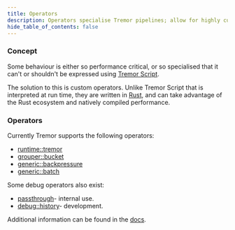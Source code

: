 ```yaml
---
title: Operators
description: Operators specialise Tremor pipelines; allow for highly custom behaviour.
hide_table_of_contents: false
---
```


### Concept

Some behaviour is either so performance critical, or so specialised that it can't or shouldn't be expressed using  [Tremor Script](https://tremor.rs/getting-started/scripting/#h-script).

The solution to this is custom operators. Unlike Tremor Script that is interpreted at run time, they are written in [Rust](https://rust-lang.org), and can take advantage of the Rust ecosystem and natively compiled performance.

### Operators

Currently Tremor supports the following operators:

* [runtime::tremor](../../../docs/Artefacts/operators#runtimetremor)
* [grouper::bucket](../../../docs/Artefacts/operators#grouperbucket)
* [generic::backpressure](../../../docs/Artefacts/operators#generic::backpressure)
* [generic::batch](../../../docs/Artefacts/operators#generic::batch)

Some debug operators also exist:

* [passthrough](../../../docs/Artefacts/operators#passthrough)- internal use.
* [debug::history](../../../docs/Artefacts/operators#debughistory)- development.

Additional information can be found in the [docs](../../../docs/Artefacts/).
